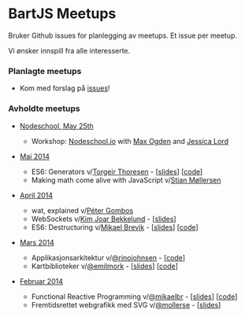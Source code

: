 BartJS Meetups
=======

Bruker Github issues for planlegging av meetups. Et issue per meetup.

Vi ønsker innspill fra alle interesserte.

### Planlagte meetups
 - Kom med forslag på [issues](https://github.com/BartJS/meetups/issues/)!

### Avholdte meetups
 - [Nodeschool, May 25th](https://github.com/BartJS/meetups/issues/7)
    - Workshop: [Nodeschool.io](http://nodeschool.io) with [Max Ogden](https://github.com/maxogden) and [Jessica Lord](https://github.com/jlord)

 - [Mai 2014](https://github.com/BartJS/meetups/issues/6)
    - ES6: Generators v/[Torgeir Thoresen](https://github.com/torgeir)  - [[slides](http://torgeir.github.io/generators-talk/)]  [[code](https://github.com/torgeir/generators-talk)]
    - Making math come alive with JavaScript v/[Stian Møllersen](https://github.com/mollerse)

 - [April 2014](https://github.com/BartJS/meetups/issues/3)
    - wat, explained v/[Péter Gombos](https://github.com/peterhgombos)
    - WebSockets v/[Kim Joar Bekkelund](https://github.com/kjbekkelund) - [[slides](https://speakerdeck.com/kimjoar/websockets-and-server-sent-events)]  
    - ES6: Destructuring v/[Mikael Brevik](https://github.com/mikaelbr) - [[slides](http://git.mikaelb.net/presentations/bartjs/destructuring/)]  [[code](https://gist.github.com/mikaelbr/9900818)]

 - [Mars 2014](https://github.com/BartJS/meetups/issues/2) 
    - Applikasjonsarkitektur v/[@rinojohnsen](https://twitter.com/rinojohnsen) -  [[code](https://github.com/rinoandrejohnsen/Shakei)]
    - Kartbiblioteker v/[@emilmork](https://twitter.com/3milm) -  [[slides](http://emilmork.github.io/presentations/leafletvsopenlayers/)] [[code](https://github.com/emilmork/leafletvsopenlayers)]

 - [Februar 2014](https://github.com/BartJS/meetups/issues/1)
    - Functional Reactive Programming v/[@mikaelbr](https://twitter.com/mikaelbrevik) - [[slides](http://git.mikaelb.net/presentations/bartjs/frp/)]  [[code](https://github.com/mikaelbr/presentations/tree/gh-pages/bartjs/frp-livecode)]
    - Fremtidsrettet webgrafikk med SVG v/[@mollerse](https://twitter.com/mollerse) - [[slides](http://mollerse.github.io/presentations/svg-bartjs/#/)]
